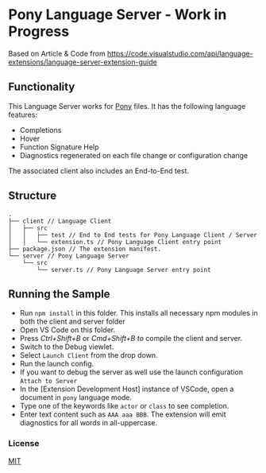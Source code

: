 # Pony Language Server - Work in Progress

Based on Article & Code from https://code.visualstudio.com/api/language-extensions/language-server-extension-guide

## Functionality

This Language Server works for [Pony](https://www.ponylang.io/) files. It has the following language features:

- Completions
- Hover
- Function Signature Help
- Diagnostics regenerated on each file change or configuration change

The associated client also includes an End-to-End test.

## Structure

```
.
├── client // Language Client
│   ├── src
│   │   ├── test // End to End tests for Pony Language Client / Server
│   │   └── extension.ts // Pony Language Client entry point
├── package.json // The extension manifest.
└── server // Pony Language Server
    └── src
        └── server.ts // Pony Language Server entry point
```

## Running the Sample

* Run `npm install` in this folder. This installs all necessary npm modules in both the client and server folder
* Open VS Code on this folder.
* Press *Ctrl+Shift+B* or *Cmd+Shift+B to* compile the client and server.
* Switch to the Debug viewlet.
* Select `Launch Client` from the drop down.
* Run the launch config.
* If you want to debug the server as well use the launch configuration `Attach to Server`
* In the [Extension Development Host] instance of VSCode, open a document in `pony` language mode.
* Type one of the keywords like `actor` or `class` to see completion. 
* Enter text content such as `AAA aaa BBB`. The extension will emit diagnostics for all words in all-uppercase.

### License

[MIT](https://github.com/brakmic/pony-language-server/blob/master/LICENSE)